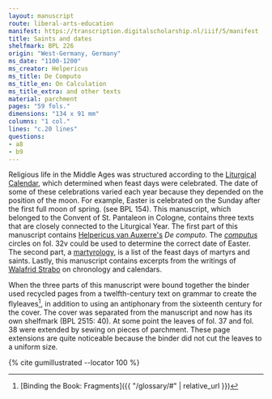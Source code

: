 ```yaml
---
layout: manuscript
route: liberal-arts-education
manifest: https://transcription.digitalscholarship.nl/iiif/5/manifest
title: Saints and dates
shelfmark: BPL 226
origin: "West-Germany, Germany"
ms_date: "1100-1200"
ms_creator: Helpericus
ms_title: De Computo
ms_title_en: On Calculation
ms_title_extra: and other texts
material: parchment
pages: "59 fols."
dimensions: "134 x 91 mm"
columns: "1 col."
lines: "c.20 lines"
questions:
- a8
- b9
---
```


Religious life in the Middle Ages was structured according to the
[Liturgical Calendar](https://en.wikipedia.org/wiki/Liturgical_year),
which determined when feast days were celebrated. The date of some of
these celebrations varied each year because they depended on the
position of the moon. For example, Easter is celebrated on the Sunday
after the first full moon of spring. (see BPL 154). This manuscript,
which belonged to the Convent of St. Pantaleon in Cologne, contains
three texts that are closely connected to the Liturgical Year. The first
part of this manuscript contains [Helpericus van Auxerre's](https://de.wikipedia.org/wiki/Helperic_von_Auxerre) *De computo.* The [*computus*](https://en.wikipedia.org/wiki/Computus)
circles on fol. 32v could be used to determine the correct date of
Easter. The second part, a
[martyrology](https://en.wikipedia.org/wiki/Roman_Martyrology), is a
list of the feast days of martyrs and saints. Lastly, this manuscript
contains excerpts from the writings of [Walafrid Strabo](https://en.wikipedia.org/wiki/Walafrid_Strabo) on chronology and
calendars.

When the three parts of this manuscript were bound together the binder
used recycled pages from a twelfth-century text on grammar to create the
flyleaves[^1], in addition to using an antiphonary from the sixteenth
century for the cover. The cover was separated from the manuscript and
now has its own shelfmark (BPL 2515: 40). At some point the leaves of
fol. 37 and fol. 38 were extended by sewing on pieces of parchment.
These page extensions are quite noticeable because the binder did not
cut the leaves to a uniform size.

[^1]: [Binding the Book: Fragments]({{ "/glossary/#" | relative_url }})

{% cite gumillustrated --locator 100 %}